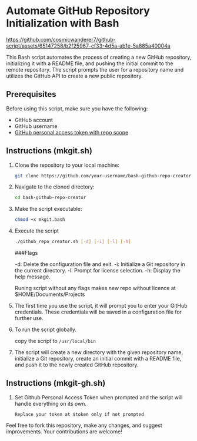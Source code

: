 # Automate GitHub Repository Initialization with Bash

https://github.com/cosmicwanderer7/github-script/assets/65147258/b2f25967-cf33-4d5a-ab1e-5a885a40004a

This Bash script automates the process of creating a new GitHub repository, initializing it with a README file, and pushing the initial commit to the remote repository. The script prompts the user for a repository name and utilizes the GitHub API to create a new public repository.

## Prerequisites

Before using this script, make sure you have the following:

- GitHub account
- GitHub username
- [GitHub personal access token with repo scope](https://docs.github.com/en/enterprise-server@3.9/authentication/keeping-your-account-and-data-secure/managing-your-personal-access-tokens)

## Instructions (mkgit.sh)

1.  Clone the repository to your local machine:

    ```bash
    git clone https://github.com/your-username/bash-github-repo-creator.git
    ```

3. Navigate to the cloned directory:

    ```bash
    cd bash-github-repo-creator
    ```

4. Make the script executable:
 
   ```bash
   chmod +x mkgit.bash
   ```
   
5. Execute the script

   ```bash
   ./github_repo_creator.sh [-d] [-i] [-l] [-h]
   ```
   ###Flags

   -d: Delete the configuration file and exit.
   -i: Initialize a Git repository in the current directory.
   -l: Prompt for license selection.
   -h: Display the help message.

   Runing script without any flags makes new repo without licence at $HOME/Documents/Projects

7. The first time you use the script, it will prompt you to enter your GitHub credentials. These credentials will be saved in a configuration file for further use.

8. To run the script globally.

   copy the script to ```/usr/local/bin```

9. The script will create a new directory with the given repository name, initialize a Git repository, create an initial commit with a README file, and push it to the newly created GitHub repository.


## Instructions (mkgit-gh.sh)

1. Set Github Personal Access Token when prompted and the script will handle everything on its own.

   ```
   Replace your token at $token only if not prompted
   ```

Feel free to fork this repository, make any changes, and suggest improvements. Your contributions are welcome!
